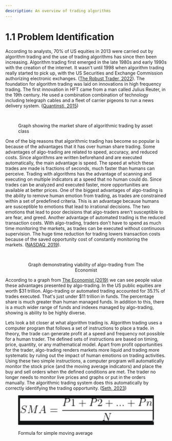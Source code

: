 ```yaml
---
description: An overview of trading algorithms
---
```


# 1.1 Problem Identification

According to analysts, 70% of US equities in 2013 were carried out by algorithm trading and the use of trading algorithms has since then been increasing. Algorithm trading first emerged in the late 1980s and early 1990s with the creation of the internet. It wasn't until 1998 when algorithm trading really started to pick up, with the US Securities and Exchange Commission authorizing electronic exchanges. ([The Robust Trader, 2022](../reference-list.md)). The foundation for algorithm trading was laid on innovations in high frequency trading. The first innovation in HFT came from a man called Julius Reuter, in the 19th century. He used a combination combination of technology including telegraph cables and a fleet of carrier pigeons to run a news delivery system. ([Quantinsti, 2015](../reference-list.md))

<figure><img src="https://www.quantifiedstrategies.com/wp-content/uploads/2022/05/img_6278d43e66e73.png" alt=""><figcaption><p>Graph showing the market share of algorithmic trading by asset class</p></figcaption></figure>

One of the big reasons that algorithmic trading has become so popular is because of the advantages that it has over human share trading. Some advantages of algo-trading are related to speed, accuracy, and reduced costs. Since algorithms are written beforehand and are executed automatically, the main advantage is speed. The speed at which these trades are made is fractions of seconds, much faster than humans can perceive. Trading with algorithms has the advantage of scanning and executing on multiple indicators at a speed that no human could do. Since trades can be analyzed and executed faster, more opportunities are available at better prices. One of the biggest advantages of algo-trading is the ability to remove human emotion from trading, as trades are constrained within a set of predefined criteria. This is an advantage because humans are susceptible to emotions that lead to irrational decisions. The two emotions that lead to poor decisions that algo-traders aren't susceptible to are fear, and greed. Another advantage of automated trading is the reduced transaction costs. With algo-trading, traders don't have to spend as much time monitoring the markets, as trades can be executed without continuous supervision. The huge time reduction for trading lowers transaction costs because of the saved opportunity cost of constantly monitoring the markets. ([NASDAQ, 2019](../reference-list.md)).



<div align="center">

<figure><img src="https://www.economist.com/img/b/400/538/90/sites/default/files/images/print-edition/20191005_FBC840.png" alt=""><figcaption><p>Graph demonstrating viability of algo-trading from The Economist</p></figcaption></figure>

</div>

According to a graph from [The Economist (2019)](../reference-list.md) we can see people value these advantages presented by algo-trading. In the US public equities are worth $31 trillion. Algo-trading or automated trading accounted for 35.1% of trades executed. That's just under $11 trillion in funds. The percentage share is much greater than human managed funds. In addition to this, there is a much wider range of funds and indexes managed by algo-trading, showing is ability to be highly diverse.

Lets look a bit closer at what algorithm trading is. Algorithm trading uses a computer program that follows a set of instructions to place a trade. in theory, the trade can generate profit at a speed and frequency not possible for a human trader. The defined sets of instructions are based on timing, price, quantity, or any mathematical model. Apart from profit opportunities for the trader, algo-trading renders markets more liquid and trading more systematic by ruling out the impact of human emotions on trading activities. Using these two simple instructions, a computer program will automatically monitor the stock price (and the moving average indicators) and place the buy and sell orders when the defined conditions are met. The trader no longer needs to monitor live prices and graphs or put in the orders manually. The algorithmic trading system does this automatically by correctly identifying the trading opportunity. ([Seth, 2023](../reference-list.md))

<figure><img src="../.gitbook/assets/image (3).png" alt=""><figcaption><p>Formula for simple moving average</p></figcaption></figure>
